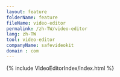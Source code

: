 ```yaml
---
layout: feature
folderName: feature
fileName: video-editor
permalink: /zh-TW/video-editor
lang: zh-TW
tool: video-editor
companyName: safevideokit
domain : com
---
```


{% include VideoEditorIndex/index.html %}

   
